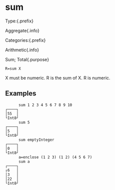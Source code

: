 # sum

Type:{.prefix}

Aggregate{.info}

Categories:{.prefix}

Arithmetic{.info}

Sum; Total{.purpose}

~~~
R=sum X
~~~

X must be numeric.  R is the sum of X.  R is numeric.

## Examples

~~~
      sum 1 2 3 4 5 6 7 8 9 10
┌────┐
│55  │
└Int8┘
      sum 5
┌────┐
│5   │
└Int8┘
      sum emptyInteger
┌────┐
│0   │
└Int8┘
      a=enclose (1 2 3) (1 2) (4 5 6 7)
      sum a
┌────┐
↓6   │
│3   │
│22  │
└Int8┘
~~~

